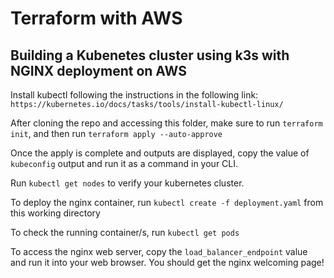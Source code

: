 # Terraform with AWS

## Building a Kubenetes cluster using k3s with NGINX deployment on AWS

Install kubectl following the instructions in the following link: `https://kubernetes.io/docs/tasks/tools/install-kubectl-linux/`

After cloning the repo and accessing this folder, make sure to run `terraform init`, and then run `terraform apply --auto-approve`

Once the apply is complete and outputs are displayed, copy the value of `kubeconfig` output and run it as a command in your CLI.

Run `kubectl get nodes` to verify your kubernetes cluster.

To deploy the nginx container, run `kubectl create -f deployment.yaml` from this working directory

To check the running container/s, run `kubectl get pods`

To access the nginx web server, copy the `load_balancer_endpoint` value and run it into your web browser. You should get the nginx welcoming page!

